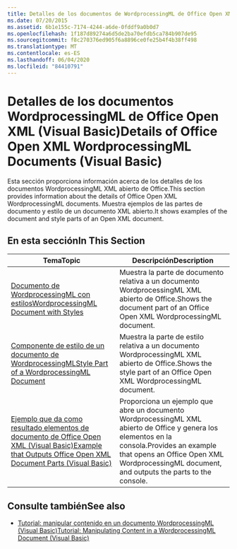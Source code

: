 ```yaml
---
title: Detalles de los documentos de WordprocessingML de Office Open XML
ms.date: 07/20/2015
ms.assetid: 6b1e155c-7174-4244-a6de-0fddf9a0b0d7
ms.openlocfilehash: 1f187d89274a6d5de2ba70efdb5ca784b907de95
ms.sourcegitcommit: f8c270376ed905f6a8896ce0fe25b4f4b38ff498
ms.translationtype: MT
ms.contentlocale: es-ES
ms.lasthandoff: 06/04/2020
ms.locfileid: "84410791"
---
```

# <a name="details-of-office-open-xml-wordprocessingml-documents-visual-basic"></a><span data-ttu-id="c8968-102">Detalles de los documentos WordprocessingML de Office Open XML (Visual Basic)</span><span class="sxs-lookup"><span data-stu-id="c8968-102">Details of Office Open XML WordprocessingML Documents (Visual Basic)</span></span>
<span data-ttu-id="c8968-103">Esta sección proporciona información acerca de los detalles de los documentos WordprocessingML XML abierto de Office.</span><span class="sxs-lookup"><span data-stu-id="c8968-103">This section provides information about the details of Office Open XML WordprocessingML documents.</span></span> <span data-ttu-id="c8968-104">Muestra ejemplos de las partes de documento y estilo de un documento XML abierto.</span><span class="sxs-lookup"><span data-stu-id="c8968-104">It shows examples of the document and style parts of an Open XML document.</span></span>  
  
## <a name="in-this-section"></a><span data-ttu-id="c8968-105">En esta sección</span><span class="sxs-lookup"><span data-stu-id="c8968-105">In This Section</span></span>  
  
|<span data-ttu-id="c8968-106">Tema</span><span class="sxs-lookup"><span data-stu-id="c8968-106">Topic</span></span>|<span data-ttu-id="c8968-107">Descripción</span><span class="sxs-lookup"><span data-stu-id="c8968-107">Description</span></span>|  
|-----------|-----------------|  
|[<span data-ttu-id="c8968-108">Documento de WordprocessingML con estilos</span><span class="sxs-lookup"><span data-stu-id="c8968-108">WordprocessingML Document with Styles</span></span>](wordprocessingml-document-with-styles.md)|<span data-ttu-id="c8968-109">Muestra la parte de documento relativa a un documento WordprocessingML XML abierto de Office.</span><span class="sxs-lookup"><span data-stu-id="c8968-109">Shows the document part of an Office Open XML WordprocessingML document.</span></span>|  
|[<span data-ttu-id="c8968-110">Componente de estilo de un documento de WordprocessingML</span><span class="sxs-lookup"><span data-stu-id="c8968-110">Style Part of a WordprocessingML Document</span></span>](style-part-of-a-wordprocessingml-document.md)|<span data-ttu-id="c8968-111">Muestra la parte de estilo relativa a un documento WordprocessingML XML abierto de Office.</span><span class="sxs-lookup"><span data-stu-id="c8968-111">Shows the style part of an Office Open XML WordprocessingML document.</span></span>|  
|[<span data-ttu-id="c8968-112">Ejemplo que da como resultado elementos de documento de Office Open XML (Visual Basic)</span><span class="sxs-lookup"><span data-stu-id="c8968-112">Example that Outputs Office Open XML Document Parts (Visual Basic)</span></span>](example-that-outputs-office-open-xml-document-parts.md)|<span data-ttu-id="c8968-113">Proporciona un ejemplo que abre un documento WordprocessingML XML abierto de Office y genera los elementos en la consola.</span><span class="sxs-lookup"><span data-stu-id="c8968-113">Provides an example that opens an Office Open XML WordprocessingML document, and outputs the parts to the console.</span></span>|  
  
## <a name="see-also"></a><span data-ttu-id="c8968-114">Consulte también</span><span class="sxs-lookup"><span data-stu-id="c8968-114">See also</span></span>

- [<span data-ttu-id="c8968-115">Tutorial: manipular contenido en un documento WordprocessingML (Visual Basic)</span><span class="sxs-lookup"><span data-stu-id="c8968-115">Tutorial: Manipulating Content in a WordprocessingML Document (Visual Basic)</span></span>](tutorial-manipulating-content-in-a-wordprocessingml-document.md)
